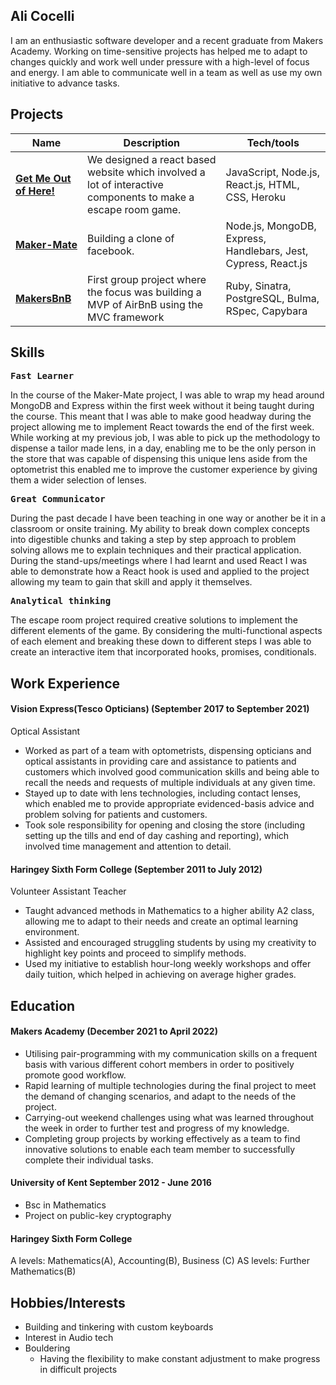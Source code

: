 ## Ali Cocelli

I am an enthusiastic software developer and a recent graduate from Makers Academy. Working on time-sensitive projects has helped me to adapt to changes quickly and work well under pressure with a high-level of focus and energy. I am able to communicate well in a team as well as use my own initiative to advance tasks.

## Projects

| Name                                                                 | Description                                                                                                  | Tech/tools                                                     |
| -------------------------------------------------------------------- | ------------------------------------------------------------------------------------------------------------ | -------------------------------------------------------------- |
| **[Get Me Out of Here!](https://github.com/AliCo-Hash/escape-room)** | We designed a react based website which involved a lot of interactive components to make a escape room game. | JavaScript, Node.js, React.js, HTML, CSS, Heroku               |
| **[Maker-Mate](https://github.com/AliCo-Hash/maker-mate)**           | Building a clone of facebook.                                                                                | Node.js, MongoDB, Express, Handlebars, Jest, Cypress, React.js |
| **[MakersBnB](https://github.com/AliCo-Hash/makersbnb)**             | First group project where the focus was building a MVP of AirBnB using the MVC framework                     | Ruby, Sinatra, PostgreSQL, Bulma, RSpec, Capybara              |

## Skills

<kbd>**Fast Learner**</kbd>

In the course of the Maker-Mate project, I was able to wrap my head around MongoDB and Express within the first week without it being taught during the course. This meant that I was able to make good headway during the project allowing me to implement React towards the end of the first week. While working at my previous job, I was able to pick up the methodology to dispense a tailor made lens, in a day, enabling me to be the only person in the store that was capable of dispensing this unique lens aside from the optometrist this enabled me to improve the customer experience by giving them a wider selection of lenses.

<kbd>**Great Communicator**</kbd>

During the past decade I have been teaching in one way or another be it in a classroom or onsite training. My ability to break down complex concepts into digestible chunks and taking a step by step approach to problem solving allows me to explain techniques and their practical application. During the stand-ups/meetings where I had learnt and used React I was able to demonstrate how a React hook is used and applied to the project allowing my team to gain that skill and apply it themselves.

<kbd>**Analytical thinking**</kbd>

The escape room project required creative solutions to implement the different elements of the game. By considering the multi-functional aspects of each element and breaking these down to different steps I was able to create an interactive item that incorporated hooks, promises, conditionals.

## Work Experience

#### **Vision Express(Tesco Opticians)** (September 2017 to September 2021)

Optical Assistant

- Worked as part of a team with optometrists, dispensing opticians and optical assistants in providing care and assistance to patients and customers which involved good communication skills and being able to recall the needs and requests of multiple individuals at any given time.
- Stayed up to date with lens technologies, including contact lenses, which enabled me to provide appropriate evidenced-basis advice and problem solving for patients and customers.
- Took sole responsibility for opening and closing the store (including setting up the tills and end of day cashing and reporting), which involved time management and attention to detail.

#### **Haringey Sixth Form College** (September 2011 to July 2012)

Volunteer Assistant Teacher

- Taught advanced methods in Mathematics to a higher ability A2 class, allowing me to adapt to their needs and create an optimal learning environment.
- Assisted and encouraged struggling students by using my creativity to highlight key points and proceed to simplify methods.
- Used my initiative to establish hour-long weekly workshops and offer daily tuition, which helped in achieving on average higher grades.

## Education

#### Makers Academy (December 2021 to April 2022)

- Utilising pair-programming with my communication skills on a frequent basis with various different cohort members in order to positively promote good workflow.
- Rapid learning of multiple technologies during the final project to meet the demand of changing scenarios, and adapt to the needs of the project.
- Carrying-out weekend challenges using what was learned throughout the week in order to further test and progress of my knowledge.
- Completing group projects by working effectively as a team to find innovative solutions to enable each team member to successfully complete their individual tasks.

#### University of Kent September 2012 - June 2016

- Bsc in Mathematics
- Project on public-key cryptography

#### Haringey Sixth Form College

A levels: Mathematics(A), Accounting(B), Business (C)
AS levels: Further Mathematics(B)

## Hobbies/Interests

- Building and tinkering with custom keyboards
- Interest in Audio tech
- Bouldering
  - Having the flexibility to make constant adjustment to make progress in difficult projects
